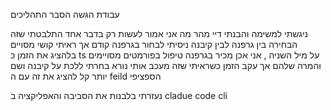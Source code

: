 עבודת הגשה הסבר התהליכים

ניגשתי למשימה והבנתי דיי מהר מה אני אמור לעשות רק בדבר אחד התלבטתי שזה הבחירה בין גרפנה לבין קיבנה 
ניסיתי לבחור בגרפנה קודם אך ראיתי קושי מסויים בלהציג את הזמן כ ts על מיל השניה ,
אני אכן מכיר בגרפנה טיפול בפורמטים מסויימים והמרה שלהם אך עקב הזמן כשראיתי שזה מעכב אותי נורא בחרתי ללכת על קיבנה ושם יותר קל להציג את זה עם ה feild הספציפי 

נעזרתי בלבנות את הסביבה והאפליקציה ב cladue code cli 
